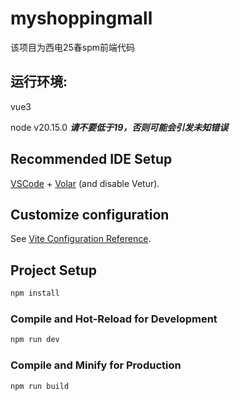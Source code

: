 # myshoppingmall
该项目为西电25春spm前端代码

## 运行环境:

vue3

node v20.15.0  ***请不要低于19，否则可能会引发未知错误***


## Recommended IDE Setup

[VSCode](https://code.visualstudio.com/) + [Volar](https://marketplace.visualstudio.com/items?itemName=Vue.volar) (and disable Vetur).

## Customize configuration

See [Vite Configuration Reference](https://vite.dev/config/).

## Project Setup

```sh
npm install
```

### Compile and Hot-Reload for Development

```sh
npm run dev
```

### Compile and Minify for Production

```sh
npm run build
```
